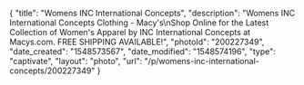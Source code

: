 {
    "title": "Womens INC International Concepts",
    "description": "Womens INC International Concepts Clothing - Macy's\nShop Online for the Latest Collection of Women's Apparel by INC International Concepts at Macys.com. FREE SHIPPING AVAILABLE!",
    "photoId": "200227349",
    "date_created": "1548573567",
    "date_modified": "1548574196",
    "type": "captivate",
    "layout": "photo",
    "url": "\/p\/womens-inc-international-concepts\/200227349"
}